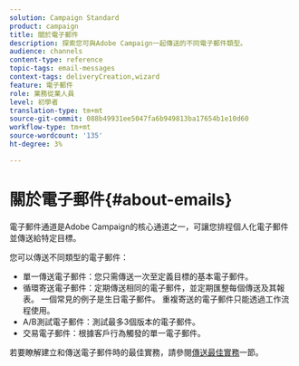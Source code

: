 ```yaml
---
solution: Campaign Standard
product: campaign
title: 關於電子郵件
description: 探索您可與Adobe Campaign一起傳送的不同電子郵件類型。
audience: channels
content-type: reference
topic-tags: email-messages
context-tags: deliveryCreation,wizard
feature: 電子郵件
role: 業務從業人員
level: 初學者
translation-type: tm+mt
source-git-commit: 088b49931ee5047fa6b949813ba17654b1e10d60
workflow-type: tm+mt
source-wordcount: '135'
ht-degree: 3%

---
```



# 關於電子郵件{#about-emails}

電子郵件通道是Adobe Campaign的核心通道之一，可讓您排程個人化電子郵件並傳送給特定目標。

您可以傳送不同類型的電子郵件：

* 單一傳送電子郵件：您只需傳送一次至定義目標的基本電子郵件。
* 循環寄送電子郵件：定期傳送相同的電子郵件，並定期匯整每個傳送及其報表。 一個常見的例子是生日電子郵件。 重複寄送的電子郵件只能透過工作流程使用。
* A/B測試電子郵件：測試最多3個版本的電子郵件。
* 交易電子郵件：根據客戶行為觸發的單一電子郵件。

若要瞭解建立和傳送電子郵件時的最佳實務，請參閱[傳送最佳實務](../../sending/using/delivery-best-practices.md)一節。
